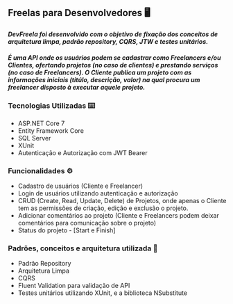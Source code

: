 ## Freelas para Desenvolvedores 🖥️

#### ***DevFreela foi desenvolvido com o objetivo de fixação dos conceitos de arquitetura limpa, padrão repository, CQRS, JTW e testes unitários.*** 
#### ***É uma API onde os usuários podem se cadastrar como Freelancers e/ou Clientes, ofertando projetos (no caso de clientes) e prestando serviços (no caso de Freelancers). O Cliente publica um projeto com as informações iniciais (titúlo, descrição, valor) na qual procura um freelancer disposto à executar aquele projeto.***

### **Tecnologias Utilizadas** ⌨️
- ASP.NET Core 7
- Entity Framework Core
- SQL Server
- XUnit
- Autenticação e Autorização com JWT Bearer

### **Funcionalidades** ⚙️
- Cadastro de usuários (Cliente e Freelancer)
- Login de usuários utilizando autenticação e autorização
- CRUD (Create, Read, Update, Delete) de Projetos, onde apenas o Cliente tem as permissões de criação, edição e exclusão o projeto.
- Adicionar comentários ao projeto (Cliente e Freelancers podem deixar comentários para comunicação sobre o projeto)
- Status do projeto - [Start e Finish] 

### **Padrões, conceitos e arquitetura utilizada** 📂
- Padrão Repository
- Arquitetura Limpa
- CQRS
- Fluent Validation para validação de API
- Testes unitários utilizando XUnit, e a biblioteca NSubstitute

